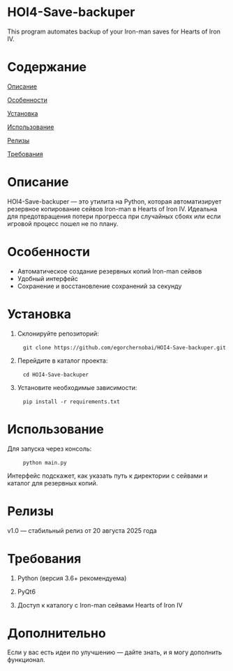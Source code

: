 # HOI4-Save-backuper

This program automates backup of your Iron-man saves for Hearts of Iron IV. 

# Содержание

[Описание](#Описание) 

[Особенности](#Особенности) 

[Установка](#Установка) 

[Использование](#Использование) 

[Релизы](#Релизы) 

[Требования](#Требования) 

# Описание

HOI4-Save-backuper — это утилита на Python, которая автоматизирует резервное копирование сейвов Iron-man в Hearts of Iron IV. Идеальна для предотвращения потери прогресса при случайных сбоях или если игровой процесс пошел не по плану. 

# Особенности

* Автоматическое создание резервных копий Iron-man сейвов
* Удобный интерфейc
* Сохранение и восстановление сохранений за секунду

# Установка

1. Склонируйте репозиторий:

&emsp; &emsp; `git clone https://github.com/egorchernobai/HOI4-Save-backuper.git`


2. Перейдите в каталог проекта:

&emsp; &emsp; `cd HOI4-Save-backuper`


3. Установите необходимые зависимости:

&emsp; &emsp; `pip install -r requirements.txt`


# Использование

Для запуска через консоль:

&emsp; &emsp; `python main.py`

Интерфейс подскажет, как указать путь к директории с сейвами и каталог для резервных копий.

# Релизы

v1.0 — стабильный релиз от 20 августа 2025 года 

# Требования

1. Python (версия 3.6+ рекомендуема)

2. PyQt6

3. Доступ к каталогу с Iron-man сейвами Hearts of Iron IV

# Дополнительно

Если у вас есть идеи по улучшению — дайте знать, и я могу дополнить функционал.
